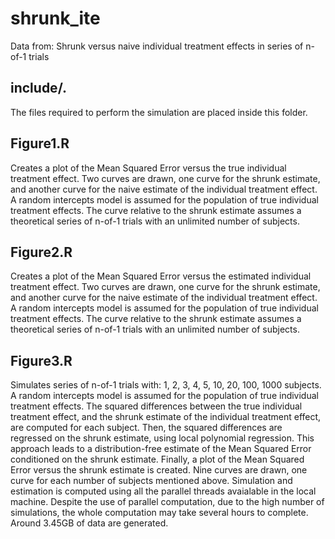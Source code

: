 # shrunk_ite
Data from: Shrunk versus naive individual treatment effects in series of n-of-1 trials

## include/.

The files required to perform the simulation are placed inside this folder.

## Figure1.R

Creates a plot of the Mean Squared Error versus the true individual treatment effect. Two curves are drawn, one curve for the shrunk estimate, and another curve for the naive estimate of the individual treatment effect. A random intercepts model is assumed for the population of true individual treatment effects. The curve relative to the shrunk estimate assumes a theoretical series of n-of-1 trials with an unlimited number of subjects.

## Figure2.R

Creates a plot of the Mean Squared Error versus the estimated individual treatment effect. Two curves are drawn, one curve for the shrunk estimate, and another curve for the naive estimate of the individual treatment effect. A random intercepts model is assumed for the population of true individual treatment effects. The curve relative to the shrunk estimate assumes a theoretical series of n-of-1 trials with an unlimited number of subjects.

## Figure3.R

Simulates series of n-of-1 trials with: 1, 2, 3, 4, 5, 10, 20, 100, 1000 subjects. A random intercepts model is assumed for the population of true individual treatment effects. The squared differences between the true individual treatment effect, and the shrunk estimate of the individual treatment effect, are computed for each subject. Then, the squared differences are regressed on the shrunk estimate, using local polynomial regression. This approach leads to a distribution-free estimate of the Mean Squared Error conditioned on the shrunk estimate. Finally, a plot of the Mean Squared Error versus the shrunk estimate is created. Nine curves are drawn, one curve for each number of subjects mentioned above. Simulation and estimation is computed using all the parallel threads avaialable in the local machine. Despite the use of parallel computation, due to the high number of simulations, the whole computation may take several hours to complete. Around 3.45GB of data are generated.

